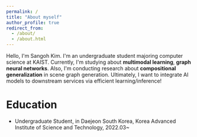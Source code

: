 ```yaml
---
permalink: /
title: "About myself"
author_profile: true
redirect_from: 
  - /about/
  - /about.html
---
```


Hello, I'm Sangoh Kim. I'm an undergraduate student majoring computer science at KAIST.
Currently, I'm studying about **multimodal learning**, **graph neural networks**.
Also, I'm conducting research about **compositional generalization** in scene graph generation.
Ultimately, I want to integrate AI models to downstream services via efficient learning/inference!

Education
======
<!-- * Ph.D in Version Control Theory, GitHub University, 2018 (expected) -->
<!-- * M.S. in Jekyll, GitHub University, 2014 -->
<!-- * B.S. in GitHub, GitHub University, 2012 -->
* Undergraduate Student, in Daejeon South Korea, Korea Advanced Institute of Science and Technology, 2022.03~

<!-- Publications
======
<ul>{% for post in site.publications reversed %}
    {% include archive-single-cv.html %}
  {% endfor %}</ul> -->
  
<!-- Talks
======
  <ul>{% for post in site.talks reversed %}
    {% include archive-single-talk-cv.html  %}
  {% endfor %}</ul> -->
  
<!-- Teaching
======
  <ul>{% for post in site.teaching reversed %}
    {% include archive-single-cv.html %}
  {% endfor %}</ul> -->